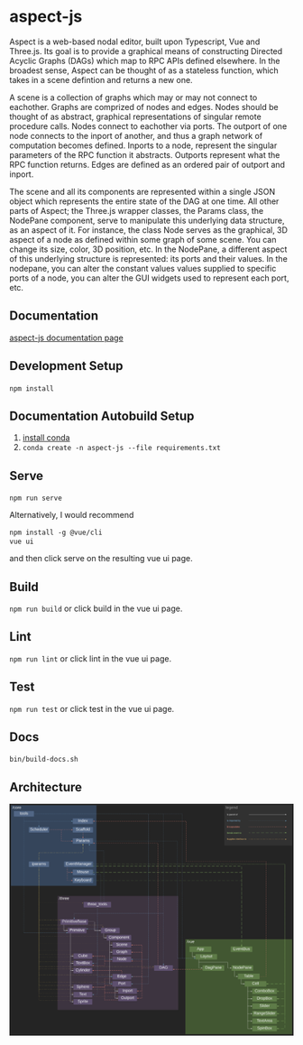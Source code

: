 # aspect-js
Aspect is a web-based nodal editor, built upon Typescript, Vue and Three.js.
Its goal is to provide a graphical means of constructing Directed Acyclic Graphs
(DAGs) which map to RPC APIs defined elsewhere. In the broadest sense, Aspect
can be thought of as a stateless function, which takes in a scene defintion and
returns a new one. 

A scene is a collection of graphs which may or may not connect to eachother.
Graphs are comprized of nodes and edges. Nodes should be thought of as abstract,
graphical representations of singular remote procedure calls. Nodes connect to
eachother via ports. The outport of one node connects to the inport of another,
and thus a graph network of computation becomes defined. Inports to a node,
represent the singular parameters of the RPC function it abstracts. Outports
represent what the RPC function returns. Edges are defined as an ordered pair of
outport and inport.

The scene and all its components are represented within a single JSON object
which represents the entire state of the DAG at one time. All other parts of
Aspect; the Three.js wrapper classes, the Params class, the NodePane component,
serve to manipulate this underlying data structure, as an aspect of it. For
instance, the class Node serves as the graphical, 3D aspect of a node as defined
within some graph of some scene. You can change its size, color, 3D position, etc.
In the NodePane, a different aspect of this underlying structure is represented:
its ports and their values. In the nodepane, you can alter the constant values
values supplied to specific ports of a node, you can alter the GUI widgets used
to represent each port, etc.

## Documentation
[aspect-js documentation page](https://thenewflesh.github.io/aspect-js/)

## Development Setup
`npm install`

## Documentation Autobuild Setup
1. [install conda](https://docs.conda.io/en/latest/miniconda.html)
2. `conda create -n aspect-js --file requirements.txt`

## Serve
`npm run serve`

Alternatively, I would recommend 
```
npm install -g @vue/cli
vue ui
```
and then click serve on the resulting vue ui page.

## Build
`npm run build` or click build in the vue ui page.

## Lint
`npm run lint` or click lint in the vue ui page.

## Test
`npm run test` or click test in the vue ui page.

## Docs
`bin/build-docs.sh`

## Architecture
![Alt text](./resources/architecture.svg)